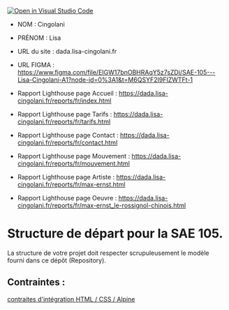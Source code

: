 [![Open in Visual Studio Code](https://classroom.github.com/assets/open-in-vscode-c66648af7eb3fe8bc4f294546bfd86ef473780cde1dea487d3c4ff354943c9ae.svg)](https://classroom.github.com/online_ide?assignment_repo_id=9708387&assignment_repo_type=AssignmentRepo)
- NOM : Cingolani
- PRÉNOM : Lisa
- URL du site : dada.lisa-cingolani.fr
- URL FIGMA : https://www.figma.com/file/EIGW17bnOBHRAqY5z7sZDi/SAE-105---Lisa-Cingolani-A1?node-id=0%3A1&t=M6QSYF2I9FIZWTFt-1


- Rapport Lighthouse page Accueil : https://dada.lisa-cingolani.fr/reports/fr/index.html

- Rapport Lighthouse page Tarifs : https://dada.lisa-cingolani.fr/reports/fr/tarifs.html

- Rapport Lighthouse page Contact : https://dada.lisa-cingolani.fr/reports/fr/contact.html

- Rapport Lighthouse page Mouvement : https://dada.lisa-cingolani.fr/reports/fr/mouvement.html

- Rapport Lighthouse page Artiste : https://dada.lisa-cingolani.fr/reports/fr/max-ernst.html

- Rapport Lighthouse page Oeuvre : https://dada.lisa-cingolani.fr/reports/fr/max-ernst_le-rossignol-chinois.html

# Structure de départ pour la SAE 105.

La structure de votre projet doit respecter scrupuleusement le modèle fourni dans ce dépôt (Repository).

## Contraintes :
[contraites d'intégration HTML / CSS / Alpine](https://moodle.univ-fcomte.fr/mod/page/view.php?id=645799)
